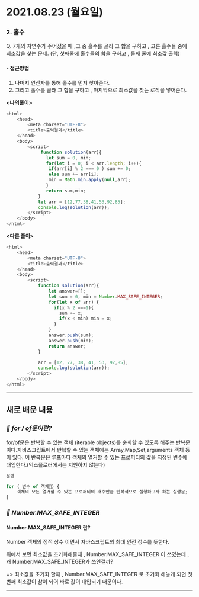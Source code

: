 # 2021.08.23 (월요일)
### **2. 홀수**

Q. 7개의 자연수가 주어졌을 때 ,그 중 홀수를 골라 그 합을 구하고 , 고른
홀수들 중에 최소값을 찾는 문제.
(단, 첫째줄에 홀수들의 합을 구하고 , 둘째 줄에 최소값 출력)

#### -  접근방법

1. 나머지 연산자를 통해 홀수를 먼저 찾아준다.
2. 그리고 홀수를 골라 그 합을 구하고 , 마지막으로 최소값을 찾는 로직을 넣어준다.

**<나의풀이>**
```javascript
<html>
    <head>
        <meta charset="UTF-8">
        <title>출력결과</title>
    </head>
    <body>
        <script>
             function solution(arr){
               let sum = 0, min;
               for(let i = 0; i < arr.length; i++){
                if(arr[i] % 2 === 0 ) sum += 0;
                else sum += arr[i];
                min = Math.min.apply(null,arr);
               }
               return sum,min;
            }
            let arr = [12,77,38,41,53,92,85];
            console.log(solution(arr));
        </script>
    </body>
</html>
```
**<다른 풀이>**
```javascript
<html>
    <head>
        <meta charset="UTF-8">
        <title>출력결과</title>
    </head>
    <body>
        <script>
            function solution(arr){
                let answer=[];
                let sum = 0, min = Number.MAX_SAFE_INTEGER; 
                for(let x of arr) {
                  if(x % 2 ===1){
                    sum += x;
                    if(x < min) min = x;
                  }    
                }
                answer.push(sum);
                answer.push(min);
                return answer;
            }  

            arr = [12, 77, 38, 41, 53, 92,85];
            console.log(solution(arr));
        </script>
    </body>
</html>
```
---
##  **새로 배운 내용**
### *📌 for / of문이란?*
for/of문은 반복할 수 있는 객체 (iterable objects)를 순회할 수 있도록 해주는 반복문이다.자바스크립트에서 반복할 수 있는 객체에는 Array,Map,Set,arguments 객체 등이 있다. 
이 반복문은 루프마다 객체의 열거할 수 있는 프로퍼티의 값을 지정된 변수에
대입한다.(익스플로러에서는 지원하지 않는다)

```javascript
문법

for ( 변수 of 객체) {
    객체의 모든 열거할 수 있는 프로퍼티의 개수만큼 반복적으로 실행하고자 하는 실행문;
}
```
### *📌 Number.MAX_SAFE_INTEGER*
 #### **Number.MAX_SAFE_INTEGER 란?**
 Number 객체의 정적 상수 이면서 자바스크립트의 최대 안전 정수를 뜻한다.

위에서 보면 최소값을 초기화해줄때 , Number.MAX_SAFE_INTEGER 이 쓰였는데 , 왜 Number.MAX_SAFE_INTEGER가 쓰인걸까?

=> 최소값을 초기화 할때 , Number.MAX_SAFE_INTEGER 로 초기화 해놓게 되면 첫번째 최소값이 참이 되어 바로 값이 대입되기 때문이다.

---
